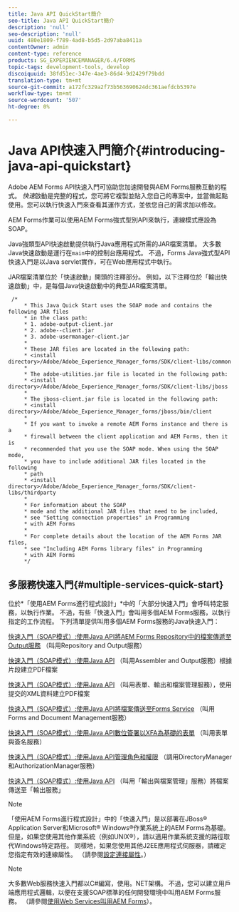 ```yaml
---
title: Java API QuickStart簡介
seo-title: Java API QuickStart簡介
description: 'null'
seo-description: 'null'
uuid: 480e1809-f789-4ad8-b5d5-2d97aba8411a
contentOwner: admin
content-type: reference
products: SG_EXPERIENCEMANAGER/6.4/FORMS
topic-tags: development-tools, develop
discoiquuid: 38fd51ec-347e-4ae3-86d4-9d2429f79bdd
translation-type: tm+mt
source-git-commit: a172fc329a2f73b563690624dc361aefdcb5397e
workflow-type: tm+mt
source-wordcount: '507'
ht-degree: 0%

---
```



# Java API快速入門簡介{#introducing-java-api-quickstart}

Adobe AEM Forms API快速入門可協助您加速開發與AEM Forms服務互動的程式。 *快速*&#x200B;啟動是完整的程式，您可將它複製並貼入您自己的專案中，並當做起點使用。您可以執行快速入門來查看其運作方式，並依您自己的需求加以修改。

AEM Forms作業可以使用AEM Forms強式型別API來執行，連線模式應設為SOAP。

Java強類型API快速啟動提供執行Java應用程式所需的JAR檔案清單。 大多數Java快速啟動是運行在`main`中的控制台應用程式。 不過，Forms Java強式型API快速入門是以Java servlet實作，可在Web應用程式中執行。

JAR檔案清單位於「快速啟動」開頭的注釋部分。 例如，以下注釋位於「輸出快速啟動」中，是每個Java快速啟動中的典型JAR檔案清單。

```as3
 /* 
     * This Java Quick Start uses the SOAP mode and contains the following JAR files 
     * in the class path: 
     * 1. adobe-output-client.jar 
     * 2. adobe--client.jar 
     * 3. adobe-usermanager-client.jar 
     * 
     * These JAR files are located in the following path: 
     * <install directory>/Adobe/Adobe_Experience_Manager_forms/SDK/client-libs/common 
     * 
     * The adobe-utilities.jar file is located in the following path: 
     * <install directory>/Adobe/Adobe_Experience_Manager_forms/SDK/client-libs/jboss 
     * 
     * The jboss-client.jar file is located in the following path: 
     * <install directory>/Adobe/Adobe_Experience_Manager_forms/jboss/bin/client 
     * 
     * If you want to invoke a remote AEM Forms instance and there is a 
     * firewall between the client application and AEM Forms, then it is  
     * recommended that you use the SOAP mode. When using the SOAP mode,  
     * you have to include additional JAR files located in the following  
     * path 
     * <install directory>/Adobe/Adobe_Experience_Manager_forms/SDK/client-libs/thirdparty 
     * 
     * For information about the SOAP  
     * mode and the additional JAR files that need to be included,  
     * see "Setting connection properties" in Programming  
     * with AEM Forms 
     * 
     * For complete details about the location of the AEM Forms JAR files,  
     * see "Including AEM Forms library files" in Programming  
     * with AEM Forms 
     */
```

## 多服務快速入門{#multiple-services-quick-start}

位於*「使用AEM Forms進行程式設計」*中的「大部分快速入門」會呼叫特定服務，以執行作業。 不過，有些「快速入門」會叫用多個AEM Forms服務，以執行指定的工作流程。 下列清單提供叫用多個AEM Forms服務的Java快速入門：

[快速入門（SOAP模式）:使用Java API將AEM Forms Repository中的檔案傳遞至Output服務](/help/forms/developing/output-service-java-api-quick.md#quick-start-soap-mode-passing-a-document-located-in-the-repository-to-the-output-service-using-the-java-api) （叫用Repository and Output服務）

[快速入門（SOAP模式）:使用Java API](/help/forms/developing/output-service-java-api-quick.md#quick-start-soap-mode-creating-a-pdf-document-based-on-fragments-using-the-java-api) （叫用Assembler and Output服務）根據片段建立PDF檔案

[快速入門（SOAP模式）:使用Java API](/help/forms/developing/forms-service-api-quick-starts.md#quick-start-soap-mode-creating-pdf-documents-with-submitted-xml-data-using-the-java-api) （叫用表單、輸出和檔案管理服務），使用提交的XML資料建立PDF檔案

[快速入門（SOAP模式）:使用Java API將檔案傳送至Forms Service](/help/forms/developing/forms-service-api-quick-starts.md#quick-start-soap-mode-passing-documents-to-the-forms-service-using-the-java-api) （叫用Forms and Document Management服務）

[快速入門（SOAP模式）:使用Java API數位簽署以XFA為基礎的表單](/help/forms/developing/signature-service-java-api-quick.md#quick-start-soap-mode-digitally-signing-a-xfa-based-form-using-the-java-api) （叫用表單與簽名服務）

[快速入門（SOAP模式）:使用Java API管理角色和權限](/help/forms/developing/user-manager-java-api-quick.md#quick-start-soap-mode-managing-roles-and-permissions-using-the-java-api) （調用DirectoryManager和AuthorizationManager服務）

[快速入門（SOAP模式）:使用Java API](/help/forms/developing/output-service-java-api-quick.md#quick-start-soap-mode-passing-documents-to-the-output-service-using-the-java-api) （叫用「輸出與檔案管理」服務）將檔案傳送至「輸出服務」

>[!NOTE]
>
>「使用AEM Forms進行程式設計」中的「快速入門」是以部署在JBoss® Application Server和Microsoft® Windows®作業系統上的AEM Forms為基礎。 但是，如果您使用其他作業系統（例如UNIX®），請以適用作業系統支援的路徑取代Windows特定路徑。 同樣地，如果您使用其他J2EE應用程式伺服器，請確定您指定有效的連線屬性。 （請參閱[設定連接屬性](/help/forms/developing/invoking-aem-forms-using-java.md#setting-connection-properties)。）

>[!NOTE]
>
>大多數Web服務快速入門都以C#編寫，使用。NET架構。 不過，您可以建立用戶端應用程式邏輯，以便在支援SOAP標準的任何開發環境中叫用AEM Forms服務。 （請參閱[使用Web Services叫用AEM Forms](/help/forms/developing/invoking-aem-forms-using-web.md#invoking-aem-forms-using-web-services)）。

